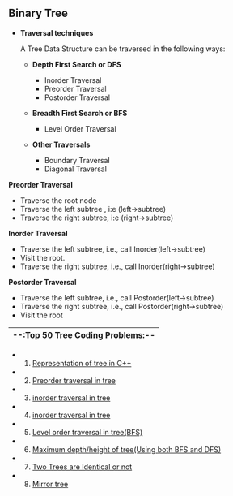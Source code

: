 ## Binary Tree 

- **Traversal techniques**

  A Tree Data Structure can be traversed in the following ways:

  - **Depth First Search or DFS**
    - Inorder Traversal
    - Preorder Traversal
    - Postorder Traversal

  - **Breadth First Search or BFS**
    - Level Order Traversal

  - **Other Traversals**
    - Boundary Traversal
    - Diagonal Traversal


**Preorder Traversal**
- Traverse the root node 
- Traverse the left subtree , i:e (left->subtree)
- Traverse the right subtree, i:e (right->subtree)

**Inorder Traversal**
- Traverse the left subtree, i.e., call Inorder(left->subtree)
- Visit the root.
- Traverse the right subtree, i.e., call Inorder(right->subtree)

**Postorder Traversal**
- Traverse the left subtree, i.e., call Postorder(left->subtree)
- Traverse the right subtree, i.e., call Postorder(right->subtree)
- Visit the root

| --:Top 50 Tree Coding Problems:--  |
|------------------------------|
- 1. [Representation of tree in C++ ](https://github.com/Abrahul-107/DSA_CHALLENGE/blob/main/Tree/01_representation.cpp)
- 2. [Preorder traversal in tree ](https://github.com/Abrahul-107/DSA_CHALLENGE/blob/main/Tree/02_preorder_traversal.cpp) 
- 3. [inorder traversal in tree ](https://github.com/Abrahul-107/DSA_CHALLENGE/blob/main/Tree/03_inorder_traversal.cpp) 
- 4. [inorder traversal in tree ](https://github.com/Abrahul-107/DSA_CHALLENGE/blob/main/Tree/04_postorder_traversal.cpp) 
- 5. [Level order traversal in tree(BFS) ](https://github.com/Abrahul-107/DSA_CHALLENGE/blob/main/Tree/05_levelorder_traversal.cpp) 
- 6. [Maximum depth/height of tree(Using both BFS and DFS) ](https://github.com/Abrahul-107/DSA_CHALLENGE/blob/main/Tree/06_maximum_depth.cpp) 
- 7. [Two Trees are Identical or not](https://github.com/Abrahul-107/DSA_CHALLENGE/blob/main/Tree/07_identicaltree_check.cpp) 
- 8. [Mirror tree](https://github.com/Abrahul-107/DSA_CHALLENGE/blob/main/Tree/08_mirror_tree.cpp) 

